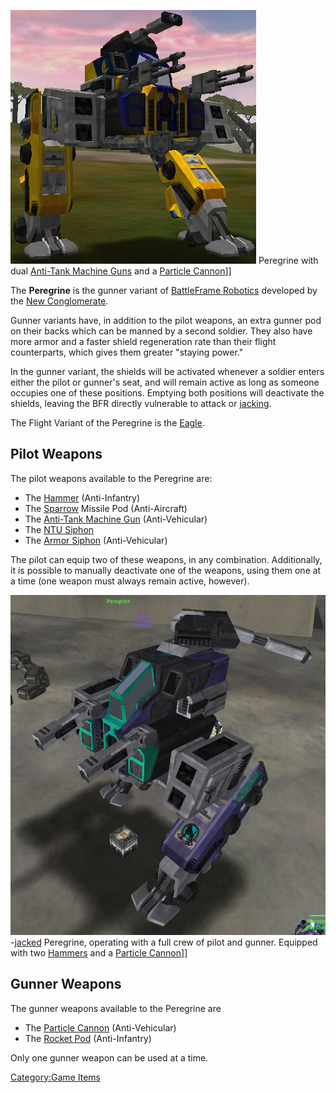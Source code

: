 ![](images/NC_Peregrine.jpg "fig:NC_Peregrine.jpg") Peregrine with dual
[Anti-Tank Machine Guns](Anti.$1.md "wikilink") and a
[Particle Cannon](Particle_Cannon.md "wikilink")\]\]

The **Peregrine** is the gunner variant of [BattleFrame
Robotics](BattleFrame_Robotics.md "wikilink") developed by the [New
Conglomerate](New_Conglomerate.md "wikilink").

Gunner variants have, in addition to the pilot weapons, an extra gunner
pod on their backs which can be manned by a second soldier. They also
have more armor and a faster shield regeneration rate than their flight
counterparts, which gives them greater "staying power."

In the gunner variant, the shields will be activated whenever a soldier
enters either the pilot or gunner's seat, and will remain active as long
as someone occupies one of these positions. Emptying both positions will
deactivate the shields, leaving the BFR directly vulnerable to attack or
[jacking](jack.md "wikilink").

The Flight Variant of the Peregrine is the [Eagle](Eagle.md "wikilink").

## **Pilot Weapons**

The pilot weapons available to the Peregrine are:

- The [Hammer](Hammer.md "wikilink") (Anti-Infantry)
- The [Sparrow](<Sparrow_(BFR)> "wikilink") Missile Pod (Anti-Aircraft)
- The [Anti-Tank Machine Gun](Anti.$1.md "wikilink")
  (Anti-Vehicular)
- The [NTU Siphon](NTU_Siphon.md "wikilink")
- The [Armor Siphon](Armor_Siphon.md "wikilink") (Anti-Vehicular)

The pilot can equip two of these weapons, in any combination.
Additionally, it is possible to manually deactivate one of the weapons,
using them one at a time (one weapon must always remain active,
however).

![](images/Peregrine_VS.jpg "fig:Peregrine_VS.jpg")-[jacked](jack.md "wikilink")
Peregrine, operating with a full crew of pilot and gunner. Equipped with
two [Hammers](Hammer.md "wikilink") and a [Particle
Cannon](Particle_Cannon.md "wikilink")\]\]

## **Gunner Weapons**

The gunner weapons available to the Peregrine are

- The [Particle Cannon](Particle_Cannon.md "wikilink") (Anti-Vehicular)
- The [Rocket Pod](<Rocket_Pod_(BFR)> "wikilink") (Anti-Infantry)

Only one gunner weapon can be used at a time.

[Category:Game Items](Category:Game_Items.md "wikilink")
